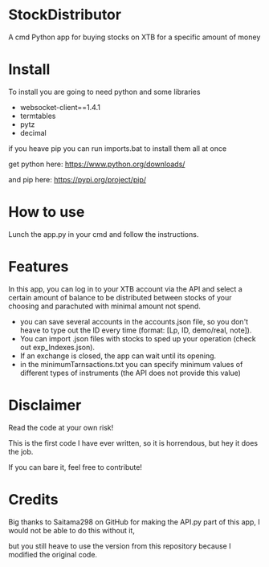 # StockDistributor
A cmd Python app for buying stocks on  XTB for a specific amount of money

# Install
To install you are going to need python and some libraries

* websocket-client==1.4.1
* termtables
* pytz
* decimal

if you heave pip you can run imports.bat to install them all at once

get python here:
https://www.python.org/downloads/

and pip here:
https://pypi.org/project/pip/
# How to use 
Lunch the app.py in your cmd and follow the instructions.
# Features
In this app, you can log in to your XTB account via the API and select a certain amount of balance to be distributed between stocks of your choosing and parachuted with minimal amount not spend.

* you can save several accounts in the accounts.json file, so you don't heave to type out the ID every time (format: [Lp, ID, demo/real, note]).
* You can import .json files with stocks to sped up your operation (check out exp_Indexes.json).
* If an exchange is closed, the app can wait until its opening.
* in the minimumTarnsactions.txt you can specify minimum values of different types of instruments (the API does not provide this value)
# Disclaimer
Read the code at your own risk!

This is the first code I have ever written, so it is horrendous, but hey it does the job.

If you can bare it, feel free to contribute!

# Credits
Big thanks to Saitama298 on GitHub for making the API.py part of this app, I would not be able to do this without it,

but you still heave to use the version from this repository because I modified the original code.
